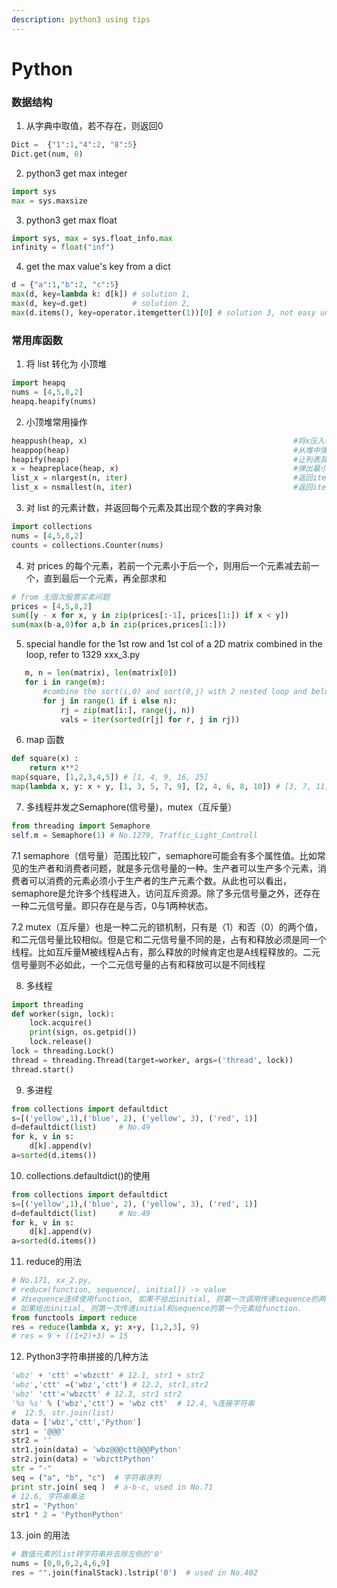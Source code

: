 ```yaml
---
description: python3 using tips
---
```


# Python



### 数据结构

1. 从字典中取值，若不存在，则返回0

```python
Dict =  {"1":1,"4":2, "8":5}
Dict.get(num, 0)
```

2.  python3 get max integer

```python
import sys
max = sys.maxsize
```

3. python3 get max float

```python
import sys, max = sys.float_info.max
infinity = float("inf")
```

4. get the max value's key from a dict

```python
d = {"a":1,"b":2, "c":5}
max(d, key=lambda k: d[k]) # solution 1,
max(d, key=d.get)          # solution 2,
max(d.items(), key=operator.itemgetter(1))[0] # solution 3, not easy understanding, not recomended,
```

### 常用库函数

1. 将 list 转化为 小顶堆

```python
import heapq
nums = [4,5,8,2]
heapq.heapify(nums)
```

2. 小顶堆常用操作

```python
heappush(heap, x)                                              #将x压入堆中
heappop(heap)                                                  #从堆中弹出最小的元素
heapify(heap)                                                  #让列表具备堆特征
x = heapreplace(heap, x)                                       #弹出最小的元素，并将x压入堆中
list_x = nlargest(n, iter)                                     #返回iter中n个最大的元素
list_x = nsmallest(n, iter)                                    #返回iter中n个最小的元素
```

3. 对 list 的元素计数，并返回每个元素及其出现个数的字典对象

```python
import collections
nums = [4,5,8,2]
counts = collections.Counter(nums)
```

4. 对 prices 的每个元素，若前一个元素小于后一个，则用后一个元素减去前一个，直到最后一个元素，再全部求和

```python
# from 无限次股票买卖问题
prices = [4,5,8,2]
sum([y - x for x, y in zip(prices[:-1], prices[1:]) if x < y])
sum(max(b-a,0)for a,b in zip(prices,prices[1:]))
```

5. special handle for the 1st row and 1st col of a 2D matrix combined in the loop, refer to 1329 xxx\_3.py

```python
   m, n = len(matrix), len(matrix[0])
   for i in range(m):
       #combine the sort(i,0) and sort(0,j) with 2 nested loop and below if condition judgement.
       for j in range(1 if i else n):
           rj = zip(mat[i:], range(j, n))
           vals = iter(sorted(r[j] for r, j in rj))
```

6. map 函数

```python
def square(x) :
    return x**2
map(square, [1,2,3,4,5]) # [1, 4, 9, 16, 25]
map(lambda x, y: x + y, [1, 3, 5, 7, 9], [2, 4, 6, 8, 10]) # [3, 7, 11, 15, 19]  
```

7. 多线程并发之Semaphore\(信号量\)，mutex（互斥量）

```python
from threading import Semaphore
self.m = Semaphore(1) # No.1279, Traffic_Light_Controll
```



7.1 semaphore（信号量）范围比较广，semaphore可能会有多个属性值。比如常见的生产者和消费者问题，就是多元信号量的一种。生产者可以生产多个元素，消费者可以消费的元素必须小于生产者的生产元素个数。从此也可以看出，semaphore是允许多个线程进入，访问互斥资源。除了多元信号量之外，还存在一种二元信号量。即只存在是与否，0与1两种状态。

7.2 mutex（互斥量）也是一种二元的锁机制，只有是（1）和否（0）的两个值，和二元信号量比较相似。但是它和二元信号量不同的是，占有和释放必须是同一个线程。比如互斥量M被线程A占有，那么释放的时候肯定也是A线程释放的。二元信号量则不必如此，一个二元信号量的占有和释放可以是不同线程

8. 多线程

```python
import threading
def worker(sign, lock):
    lock.acquire()
    print(sign, os.getpid())
    lock.release()
lock = threading.Lock()
thread = threading.Thread(target=worker, args=('thread', lock))
thread.start()
```

9. 多进程

```python
from collections import defaultdict 
s=[('yellow',1),('blue', 2), ('yellow', 3), ('red', 1)]
d=defaultdict(list)     # No.49
for k, v in s:
    d[k].append(v)
a=sorted(d.items())
```

10. collections.defaultdict\(\)的使用

```python
from collections import defaultdict 
s=[('yellow',1),('blue', 2), ('yellow', 3), ('red', 1)]
d=defaultdict(list)     # No.49
for k, v in s:
    d[k].append(v)
a=sorted(d.items())
```

11. reduce的用法

```python
# No.171, xx_2.py,
# reduce(function, sequence[, initial]) -> value
# 对sequence连续使用function, 如果不给出initial, 则第一次调用传递sequence的两个元素, 以后把前一次调用的结果和sequence的下一个元素传递给function.
# 如果给出initial, 则第一次传递initial和sequence的第一个元素给function.
from functools import reduce 
res = reduce(lambda x, y: x+y, [1,2,3], 9) 
# res = 9 + ((1+2)+3) = 15
```

12. Python3字符串拼接的几种方法

```python
'wbz' + 'ctt' ='wbzctt' # 12.1, str1 + str2
'wbz','ctt' =('wbz','ctt') # 12.2, str1,str2
'wbz' 'ctt'='wbzctt' # 12.3, str1 str2
'%s %s' % ('wbz','ctt') = 'wbz ctt'  # 12.4, %连接字符串
#  12.5, str.join(list) 
data = ['wbz','ctt','Python']
str1 = '@@@'  
str2 = ''
str1.join(data) = 'wbz@@@ctt@@@Python'
str2.join(data) = 'wbzcttPython'
str = "-" 
seq = ("a", "b", "c")  # 字符串序列
print str.join( seq )  # a-b-c, used in No.71
# 12.6, 字符串乘法
str1 = 'Python'
str1 * 2 = 'PythonPython'
```

13. join 的用法

```python
# 数值元素的list转字符串并去除左侧的'0'
nums = [0,0,0,2,4,6,9]
res = "".join(finalStack).lstrip('0')  # used in No.402
```


